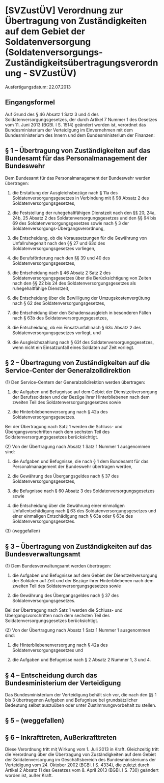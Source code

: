 # [SVZustÜV] Verordnung zur Übertragung von Zuständigkeiten auf dem Gebiet der Soldatenversorgung  (Soldatenversorgungs-Zuständigkeitsübertragungsverordnung - SVZustÜV)

Ausfertigungsdatum: 22.07.2013

 

## Eingangsformel

Auf Grund des § 46 Absatz 1 Satz 3 und 4 des Soldatenversorgungsgesetzes, der durch Artikel 7 Nummer 1 des Gesetzes vom 11. Juni 2013 (BGBl. I S. 1514) geändert worden ist, verordnet das Bundesministerium der Verteidigung im Einvernehmen mit dem Bundesministerium des Innern und dem Bundesministerium der Finanzen:


## § 1 – Übertragung von Zuständigkeiten auf das Bundesamt für das Personalmanagement der Bundeswehr

Dem Bundesamt für das Personalmanagement der Bundeswehr werden übertragen:

1. die Erstattung der Ausgleichsbezüge nach § 11a des Soldatenversorgungsgesetzes in Verbindung mit § 98 Absatz 2 des Soldatenversorgungsgesetzes,

2. die Feststellung der ruhegehaltfähigen Dienstzeit nach den §§ 20, 24a, 24b, 25 Absatz 2 des Soldatenversorgungsgesetzes und den §§ 64 bis 69 des Soldatenversorgungsgesetzes sowie nach § 3 der Soldatenversorgungs-Übergangsverordnung,

3. die Entscheidung, ob die Voraussetzungen für die Gewährung von Unfallruhegehalt nach den §§ 27 und 63d des Soldatenversorgungsgesetzes vorliegen,

4. die Berufsförderung nach den §§ 39 und 40 des Soldatenversorgungsgesetzes,

5. die Entscheidung nach § 46 Absatz 2 Satz 2 des Soldatenversorgungsgesetzes über die Berücksichtigung von Zeiten nach den §§ 22 bis 24 des Soldatenversorgungsgesetzes als ruhegehaltfähige Dienstzeit,

6. die Entscheidung über die Bewilligung der Umzugskostenvergütung nach § 62 des Soldatenversorgungsgesetzes,

7. die Entscheidung über den Schadensausgleich in besonderen Fällen nach § 63b des Soldatenversorgungsgesetzes,

8. die Entscheidung, ob ein Einsatzunfall nach § 63c Absatz 2 des Soldatenversorgungsgesetzes vorliegt, und

9. die Ausgleichszahlung nach § 63f des Soldatenversorgungsgesetzes, wenn nicht ein Einsatzunfall eines Soldaten auf Zeit vorliegt.


## § 2 – Übertragung von Zuständigkeiten auf die Service-Center der Generalzolldirektion

(1) Den Service-Centern der Generalzolldirektion werden übertragen:

1. die Aufgaben und Befugnisse auf dem Gebiet der Dienstzeitversorgung der Berufssoldaten und der Bezüge ihrer Hinterbliebenen nach dem zweiten Teil des Soldatenversorgungsgesetzes sowie

2. die Hinterbliebenenversorgung nach § 42a des Soldatenversorgungsgesetzes.

Bei der Übertragung nach Satz 1 werden die Schluss- und Übergangsvorschriften nach dem sechsten Teil des Soldatenversorgungsgesetzes berücksichtigt.

(2) Von der Übertragung nach Absatz 1 Satz 1 Nummer 1 ausgenommen sind:

1. die Aufgaben und Befugnisse, die nach § 1 dem Bundesamt für das Personalmanagement der Bundeswehr übertragen werden,

2. die Gewährung des Übergangsgeldes nach § 37 des Soldatenversorgungsgesetzes,

3. die Befugnisse nach § 60 Absatz 3 des Soldatenversorgungsgesetzes sowie

4. die Entscheidung über die Gewährung einer einmaligen Unfallentschädigung nach § 63 des Soldatenversorgungsgesetzes und einer einmaligen Entschädigung nach § 63a oder § 63e des Soldatenversorgungsgesetzes.

(3) (weggefallen)


## § 3 – Übertragung von Zuständigkeiten auf das Bundesverwaltungsamt

(1) Dem Bundesverwaltungsamt werden übertragen:

1. die Aufgaben und Befugnisse auf dem Gebiet der Dienstzeitversorgung der Soldaten auf Zeit und der Bezüge ihrer Hinterbliebenen nach dem zweiten Teil des Soldatenversorgungsgesetzes sowie

2. die Gewährung des Übergangsgeldes nach § 37 des Soldatenversorgungsgesetzes.

Bei der Übertragung nach Satz 1 werden die Schluss- und Übergangsvorschriften nach dem sechsten Teil des Soldatenversorgungsgesetzes berücksichtigt.

(2) Von der Übertragung nach Absatz 1 Satz 1 Nummer 1 ausgenommen sind:

1. die Hinterbliebenenversorgung nach § 42a des Soldatenversorgungsgesetzes und

2. die Aufgaben und Befugnisse nach § 2 Absatz 2 Nummer 1, 3 und 4.


## § 4 – Entscheidung durch das Bundesministerium der Verteidigung

Das Bundesministerium der Verteidigung behält sich vor, die nach den §§ 1 bis 3 übertragenen Aufgaben und Befugnisse bei grundsätzlicher Bedeutung selbst auszuüben oder unter Zustimmungsvorbehalt zu stellen.


## § 5 – (weggefallen)


## § 6 – Inkrafttreten, Außerkrafttreten

Diese Verordnung tritt mit Wirkung vom 1. Juli 2013 in Kraft. Gleichzeitig tritt die Verordnung über die Übertragung von Zuständigkeiten auf dem Gebiet der Soldatenversorgung im Geschäftsbereich des Bundesministeriums der Verteidigung vom 24. Oktober 2002 (BGBl. I S. 4334), die zuletzt durch Artikel 2 Absatz 11 des Gesetzes vom 8. April 2013 (BGBl. I S. 730) geändert worden ist, außer Kraft.
